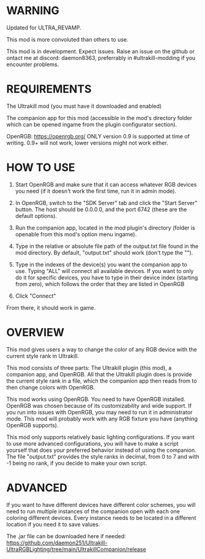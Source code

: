 # WARNING

Updated for ULTRA_REVAMP.

This mod is more convoluted than others to use.

This mod is in development. Expect issues. Raise an issue on the github or ontact me at discord: daemon8363, preferrably in #ultrakill-modding if you encounter problems.

# REQUIREMENTS

The Ultrakill mod (you must have it downloaded and enabled) 

The companion app for this mod (accessible in the mod's directory folder which can be opened ingame from the plugin configurator section). 

OpenRGB: https://openrgb.org/ ONLY version 0.9 is supported at time of writing. 0.9+ will not work, lower versions might not work either.

# HOW TO USE

1. Start OpenRGB and make sure that it can access whatever RGB devices you need (if it doesn't work the first time, run it in admin mode).
 
2. In OpenRGB, switch to the "SDK Server" tab and click the "Start Server" button. The host should be 0.0.0.0, and the port 6742 (these are the default options). 

3. Run the companion app, located in the mod plugin's directory (folder is openable from this mod's option menu ingame). 

4. Type in the relative or absolute file path of the output.txt file found in the mod directory. By default, "output.txt" should work (don't type the "").

5. Type in the indexes of the device(s) you want the companion app to use. Typing "ALL" will connect all available devices. If you want to only do it for specific devices, you have to type in their device index (starting from zero), which follows the order that they are listed in OpenRGB

6. Click "Connect"

From there, it should work in game.

# OVERVIEW

This mod gives users a way to change the color of any RGB device with the current style rank in Ultrakill.

This mod consists of three parts: The Ultrakill plugin (this mod), a companion app, and OpenRGB. All that the Ultrakill plugin does is provide the current 
style rank in a file, which the companion app then reads from to then change colors with OpenRGB.

This mod works using OpenRGB. You need to have OpenRGB installed. OpenRGB was chosen because of its customizability and wide support.
If you run into issues with OpenRGB, you may need to run it in administrator mode.
This mod will probably work with any RGB fixture you have (anything OpenRGB supports).

This mod only supports relatively basic lighting configurations.
If you want to use more advanced configurations, you will have to make a script yourself that does your preferred behavior instead of using the companion. 
The file "output.txt" provides the style ranks in decimal, from 0 to 7 and with -1 being no rank, if you decide to make your own script. 

# ADVANCED

If you want to have different devices have different color schemes, you will need to run multiple instances of the companion open with each one coloring different devices.
Every instance needs to be located in a different location if you need it to save values.

The .jar file can be downloaded here if needed: https://github.com/daemon251/Ultrakill-UltraRGBLighting/tree/main/UltrakillCompanion/release 
